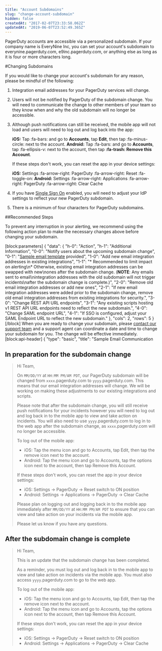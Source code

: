 ```yaml
---
title: "Account Subdomains"
slug: "change-account-subdomain"
hidden: false
createdAt: "2017-02-07T23:33:58.062Z"
updatedAt: "2019-06-07T23:52:49.365Z"
---
```

PagerDuty accounts are accessible via a personalized subdomain. If your company name is EveryNine Inc, you can set your account's subdomain to everynine.pagerduty.com, e9inc.pagerduty.com, or anything else as long as it is four or more characters long.

#Changing Subdomains

If you would like to change your account's subdomain for any reason, please be mindful of the following:

1. Integration email addresses for your PagerDuty services will change.
2. Users will not be notified by PagerDuty of the subdomain change. You will need to communicate the change to other members of your team so they know when and why the old subdomain will no longer be accessible.
3. Although push notifications can still be received, the mobile app will not load and users will need to log out and log back into the app:

    **iOS:** Tap :fa-bars: and go to **Accounts**, tap **Edit**, then tap :fa-minus-circle: next to the account.
    **Android:** Tap :fa-bars: and go to **Accounts**, tap :fa-ellipsis-v: next to the account, then tap **:fa-trash: Remove this Account**.

    If these steps don't work, you can reset the app in your device settings:

    **iOS:** Settings :fa-arrow-right: PagerDuty :fa-arrow-right: Reset :fa-toggle-on:
    **Android:** Settings :fa-arrow-right: Applications :fa-arrow-right: PagerDuty :fa-arrow-right: Clear Cache


4. If you have [Single Sign On](https://support.pagerduty.com/docs/sso) enabled, you will need to adjust your IdP settings to reflect your new PagerDuty subdomain.
5. There is a minimum of four characters for PagerDuty subdomains.

##Recommended Steps

To prevent any interruption in your alerting, we recommend using the following action plan  to make the necessary changes above before changing your subdomain. 


[block:parameters]
{
  "data": {
    "h-0": "Action",
    "h-1": "Additional Information",
    "0-0": "Notify users about the upcoming subdomain change",
    "0-1": "[Sample email template](https://support.pagerduty.com/docs/change-account-subdomain#section-sample-email-communication) provided",
    "1-0": "Add new email integration addresses in existing integrations",
    "1-1": "* Recommended to limit impact on alerting\n* Otherwise, existing email integration addresses can be swapped with new\nones after the subdomain change. (**NOTE**: Any emails sent to email\nintegration addresses with the old subdomain will not trigger incidents\nafter the subdomain change is complete.)",
    "2-0": "Remove old email integration addresses or add new ones",
    "2-1": "If new email integration addresses were added prior to the subdomain change, remove old email integration addresses from existing integrations for security.",
    "3-0": "Change REST API URL endpoints",
    "3-1": "Any existing scripts hosting v1 REST API URL endpoints need to reflect the new subdomain.",
    "4-0": "Change SAML endpoint URL",
    "4-1": "If SSO is configured, adjust your SAML Endpoint URL to reflect the new subdomain."
  },
  "cols": 2,
  "rows": 5
}
[/block]
When you are ready to change your subdomain, please [contact our support team](mailto:support@pagerduty.com) and a support agent can coordinate a date and time to change your subdomain for you. The change will be effective immediately.
[block:api-header]
{
  "type": "basic",
  "title": "Sample Email Communication
</Callout>


## In preparation for the subdomain change

> Hi Team,
> 
> On `MM/DD/YY` at `HH:MM PM/AM PDT`, our PagerDuty subdomain will be changed from `xxxx`.pagerduty.com to `yyyy`.pagerduty.com. This means that our email integration addresses will change. We will be working on making these adjustments to our existing integrations and scripts.
> 
> Please note that after the subdomain change, you will still receive push notifications for your incidents however you will need to log out and log back in to the mobile app to view and take action on incidents. You will also need to use `yyyy`.pagerduty.com to log in to the web app after the subdomain change, as `xxxx`.pagerduty.com will no longer be accessible.
> 
> To log out of the mobile app:
> 
> * iOS: Tap the menu icon and go to Accounts, tap Edit, then tap the remove icon next to the account.
> * Android: Tap the menu icon and go to Accounts, tap the options icon next to the account, then tap Remove this Account.
> 
> If these steps don't work, you can reset the app in your device settings:
> 
> * iOS: Settings → PagerDuty → Reset switch to ON position
> * Android: Settings → Applications → PagerDuty → Clear Cache
> 
> Please plan on logging out and logging back in to the mobile app immediately after `MM/DD/YY` at `HH:MM PM/AM PDT` to ensure that you can view and take action on your incidents via the mobile app.
> 
> Please let us know if you have any questions.

## After the subdomain change is complete

> Hi Team,
> 
> This is an update that the subdomain change has been completed.
> 
> As a reminder, you must log out and log back in to the mobile app to view and take action on incidents via the mobile app. You must also access `yyyy`.pagerduty.com to go to the web app.
> 
> To log out of the mobile app:
> 
> * iOS: Tap the menu icon and go to Accounts, tap Edit, then tap the remove icon next to the account.
> * Android: Tap the menu icon and go to Accounts, tap the options icon next to the account, then tap Remove this Account.
> 
> If these steps don't work, you can reset the app in your device settings:
> 
> * iOS: Settings → PagerDuty → Reset switch to ON position
> * Android: Settings → Applications → PagerDuty → Clear Cache